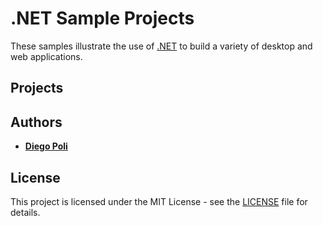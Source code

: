 # .NET Sample Projects
These samples illustrate the use of [.NET](https://www.microsoft.com/net/) to build a variety of desktop and web applications.

## Projects

## Authors
* [**Diego Poli**](https://www.linkedin.com/in/diegopoli)

## License
This project is licensed under the MIT License - see the [LICENSE](LICENSE) file for details.